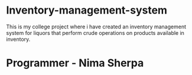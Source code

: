 # Inventory-management-system
This is my college project where i have created an inventory management system for liquors that perform crude operations on products available in inventory.
<h1>Programmer - Nima Sherpa</h1>
